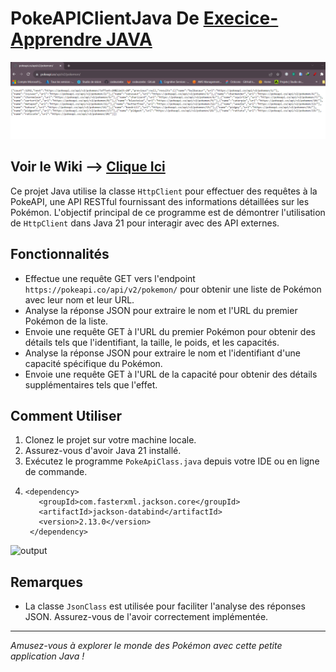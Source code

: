 # PokeAPIClientJava De [Execice-Apprendre JAVA]()
![Preview](https://github.com/codeurzebs/PokeAPIClientJava/blob/main/.github/workflows/private/previewUrlApi.PNG?raw=true)
## Voir le Wiki --> [Clique Ici](https://github.com/codeurzebs/PokeAPIClientJava/wiki)

Ce projet Java utilise la classe `HttpClient` pour effectuer des requêtes à la PokeAPI, une API RESTful fournissant des informations détaillées sur les Pokémon. L'objectif principal de ce programme est de démontrer l'utilisation de `HttpClient` dans Java 21 pour interagir avec des API externes.

## Fonctionnalités

- Effectue une requête GET vers l'endpoint `https://pokeapi.co/api/v2/pokemon/` pour obtenir une liste de Pokémon avec leur nom et leur URL.
- Analyse la réponse JSON pour extraire le nom et l'URL du premier Pokémon de la liste.
- Envoie une requête GET à l'URL du premier Pokémon pour obtenir des détails tels que l'identifiant, la taille, le poids, et les capacités.
- Analyse la réponse JSON pour extraire le nom et l'identifiant d'une capacité spécifique du Pokémon.
- Envoie une requête GET à l'URL de la capacité pour obtenir des détails supplémentaires tels que l'effet.

## Comment Utiliser

1. Clonez le projet sur votre machine locale.
2. Assurez-vous d'avoir Java 21 installé.
3. Exécutez le programme `PokeApiClass.java` depuis votre IDE ou en ligne de commande.
4. ```
   <dependency>
      <groupId>com.fasterxml.jackson.core</groupId>
      <artifactId>jackson-databind</artifactId>
      <version>2.13.0</version>
    </dependency>
   ```
![output](https://github.com/codeurzebs/PokeAPIClientJava/blob/main/.github/workflows/private/out.PNG?raw=true)
## Remarques

- La classe `JsonClass` est utilisée pour faciliter l'analyse des réponses JSON. Assurez-vous de l'avoir correctement implémentée.

---

*Amusez-vous à explorer le monde des Pokémon avec cette petite application Java !*
